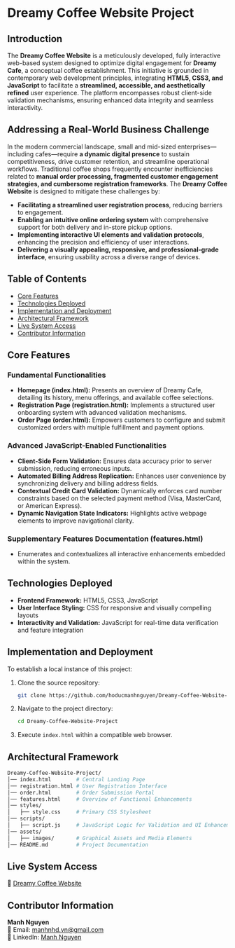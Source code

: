 # Dreamy Coffee Website Project

## Introduction

The **Dreamy Coffee Website** is a meticulously developed, fully interactive web-based system designed to optimize digital engagement for **Dreamy Cafe**, a conceptual coffee establishment. This initiative is grounded in contemporary web development principles, integrating **HTML5, CSS3, and JavaScript** to facilitate a **streamlined, accessible, and aesthetically refined** user experience. The platform encompasses robust client-side validation mechanisms, ensuring enhanced data integrity and seamless interactivity.

## Addressing a Real-World Business Challenge

In the modern commercial landscape, small and mid-sized enterprises—including cafes—require **a dynamic digital presence** to sustain competitiveness, drive customer retention, and streamline operational workflows. Traditional coffee shops frequently encounter inefficiencies related to **manual order processing, fragmented customer engagement strategies, and cumbersome registration frameworks**. The **Dreamy Coffee Website** is designed to mitigate these challenges by:

- **Facilitating a streamlined user registration process**, reducing barriers to engagement.
- **Enabling an intuitive online ordering system** with comprehensive support for both delivery and in-store pickup options.
- **Implementing interactive UI elements and validation protocols**, enhancing the precision and efficiency of user interactions.
- **Delivering a visually appealing, responsive, and professional-grade interface**, ensuring usability across a diverse range of devices.

## Table of Contents

- [Core Features](#core-features)
- [Technologies Deployed](#technologies-deployed)
- [Implementation and Deployment](#implementation-and-deployment)
- [Architectural Framework](#architectural-framework)
- [Live System Access](#live-system-access)
- [Contributor Information](#contributor-information)

## Core Features

### **Fundamental Functionalities**

- **Homepage (index.html):** Presents an overview of Dreamy Cafe, detailing its history, menu offerings, and available coffee selections.
- **Registration Page (registration.html):** Implements a structured user onboarding system with advanced validation mechanisms.
- **Order Page (order.html):** Empowers customers to configure and submit customized orders with multiple fulfillment and payment options.

### **Advanced JavaScript-Enabled Functionalities**

- **Client-Side Form Validation:** Ensures data accuracy prior to server submission, reducing erroneous inputs.
- **Automated Billing Address Replication:** Enhances user convenience by synchronizing delivery and billing address fields.
- **Contextual Credit Card Validation:** Dynamically enforces card number constraints based on the selected payment method (Visa, MasterCard, or American Express).
- **Dynamic Navigation State Indicators:** Highlights active webpage elements to improve navigational clarity.

### **Supplementary Features Documentation (features.html)**

- Enumerates and contextualizes all interactive enhancements embedded within the system.

## Technologies Deployed

- **Frontend Framework:** HTML5, CSS3, JavaScript
- **User Interface Styling:** CSS for responsive and visually compelling layouts
- **Interactivity and Validation:** JavaScript for real-time data verification and feature integration

## Implementation and Deployment

To establish a local instance of this project:

1. Clone the source repository:
   ```bash
   git clone https://github.com/hoducmanhnguyen/Dreamy-Coffee-Website-Project.git
   ```
2. Navigate to the project directory:
   ```bash
   cd Dreamy-Coffee-Website-Project
   ```
3. Execute `index.html` within a compatible web browser.

## Architectural Framework

```bash
Dreamy-Coffee-Website-Project/
│── index.html        # Central Landing Page
│── registration.html # User Registration Interface
│── order.html        # Order Submission Portal
│── features.html     # Overview of Functional Enhancements
│── styles/
│   ├── style.css     # Primary CSS Stylesheet
│── scripts/
│   ├── script.js     # JavaScript Logic for Validation and UI Enhancements
│── assets/
│   ├── images/       # Graphical Assets and Media Elements
│── README.md         # Project Documentation
```




## Live System Access

🔗 [Dreamy Coffee Website](https://hoducmanhnguyen.github.io/Dreamy-Coffee-Website-Project/)

## Contributor Information

**Manh Nguyen**\
📧 Email: [manhnhd.vn@gmail.com](mailto\:manhnhd.vn@gmail.com)\
🔗 LinkedIn: [Manh Nguyen](https://www.linkedin.com/in/harrryy/)
